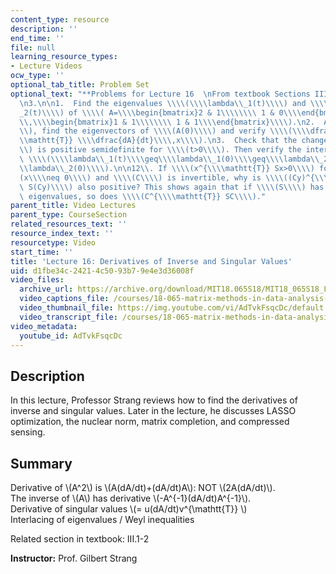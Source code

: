 ```yaml
---
content_type: resource
description: ''
end_time: ''
file: null
learning_resource_types:
- Lecture Videos
ocw_type: ''
optional_tab_title: Problem Set
optional_text: "**Problems for Lecture 16  \nFrom textbook Sections III.1 - III.2**\n\
  \n3.\n\n1.  Find the eigenvalues \\\\(\\\\lambda\\_1(t)\\\\) and \\\\(\\\\lambda\\\
  _2(t)\\\\) of \\\\( A=\\\\begin{bmatrix}2 & 1\\\\\\\\ 1 & 0\\\\end{bmatrix}+ t\\\
  \\,\\\\begin{bmatrix}1 & 1\\\\\\\\ 1 & 1\\\\end{bmatrix}\\\\).\n2.  At \\\\(t=0\\\
  \\), find the eigenvectors of \\\\(A(0)\\\\) and verify \\\\(\\\\dfrac{d\\\\lambda}{dt}=y^{\\\
  \\mathtt{T}} \\\\dfrac{dA}{dt}\\\\,x\\\\).\n3.  Check that the change \\\\(A(t)-A(0)\\\
  \\) is positive semidefinite for \\\\(t>0\\\\). Then verify the interlacing law\
  \ \\\\(\\\\lambda\\_1(t)\\\\geq\\\\lambda\\_1(0)\\\\geq\\\\lambda\\_2(t)\\\\geq\\\
  \\lambda\\_2(0)\\\\).\n\n12\\. If \\\\(x^{\\\\mathtt{T}} Sx>0\\\\) for all \\\\\
  (x\\\\neq 0\\\\) and \\\\(C\\\\) is invertible, why is \\\\((Cy)^{\\\\mathtt{T}}\
  \ S(Cy)\\\\) also positive? This shows again that if \\\\(S\\\\) has all positive\
  \ eigenvalues, so does \\\\(C^{\\\\mathtt{T}} SC\\\\)."
parent_title: Video Lectures
parent_type: CourseSection
related_resources_text: ''
resource_index_text: ''
resourcetype: Video
start_time: ''
title: 'Lecture 16: Derivatives of Inverse and Singular Values'
uid: d1fbe34c-2421-4c50-93b7-9e4e3d36008f
video_files:
  archive_url: https://archive.org/download/MIT18.065S18/MIT18_065S18_Lecture16_300k.mp4
  video_captions_file: /courses/18-065-matrix-methods-in-data-analysis-signal-processing-and-machine-learning-spring-2018/5e0f7b5ac9dd5260ad64c0e05c072b12_AdTvkFsqcDc.vtt
  video_thumbnail_file: https://img.youtube.com/vi/AdTvkFsqcDc/default.jpg
  video_transcript_file: /courses/18-065-matrix-methods-in-data-analysis-signal-processing-and-machine-learning-spring-2018/87d2bf2cf421d8afdf9c09a55291322e_AdTvkFsqcDc.pdf
video_metadata:
  youtube_id: AdTvkFsqcDc
---
```


Description
-----------

In this lecture, Professor Strang reviews how to find the derivatives of inverse and singular values. Later in the lecture, he discusses LASSO optimization, the nuclear norm, matrix completion, and compressed sensing.

Summary
-------

Derivative of \\(A^2\\) is \\(A(dA/dt)+(dA/dt)A\\): NOT \\(2A(dA/dt)\\).  
The inverse of \\(A\\) has derivative \\(-A^{-1}(dA/dt)A^{-1}\\).  
Derivative of singular values \\(= u(dA/dt)v^{\\mathtt{T}} \\)  
Interlacing of eigenvalues / Weyl inequalities

Related section in textbook: III.1-2

**Instructor:** Prof. Gilbert Strang